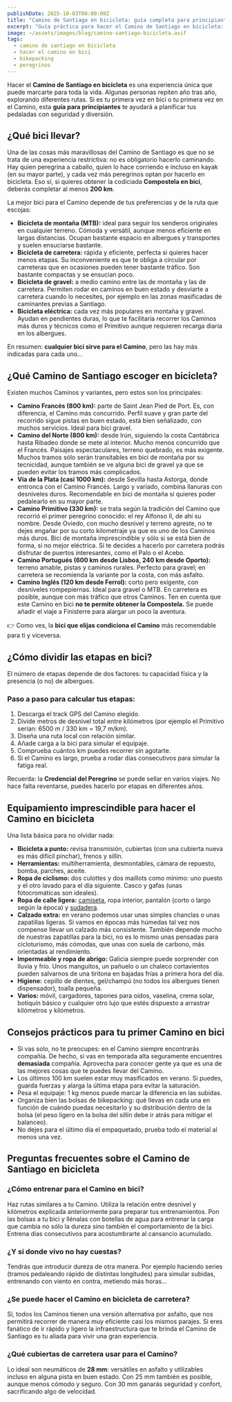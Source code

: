 ```yaml
--- 
publishDate: 2025-10-03T00:00:00Z 
title: "Camino de Santiago en bicicleta: guía completa para principiantes"
excerpt: "Guía práctica para hacer el Camino de Santiago en bicicleta: qué bici elegir, qué Camino escoger, cómo dividir las etapas, equipamiento y consejos."
image: ~/assets/images/blog/camino-santiago-bicicleta.avif
tags:
  - camino de santiago en bicicleta
  - hacer el camino en bici
  - bikepacking
  - peregrinos
---
```


Hacer el **Camino de Santiago en bicicleta** es una experiencia única que puede marcarte para toda la vida. Algunas personas repiten año tras año, explorando diferentes rutas. Si es tu primera vez en bici o tu primera vez en el Camino, esta **guía para principiantes** te ayudará a planificar tus pedaladas con seguridad y diversión.

## ¿Qué bici llevar?

Una de las cosas más maravillosas del Camino de Santiago es que no se trata de una experiencia restrictiva: no es obligatorio hacerlo caminando. Hay quien peregrina a caballo, quien lo hace corriendo e incluso en kayak (en su mayor parte), y cada vez más peregrinos optan por hacerlo en bicicleta. Eso sí, si quieres obtener la codiciada **Compostela en bici**, deberás completar al menos **200 km**.

La mejor bici para el Camino depende de tus preferencias y de la ruta que escojas:

- **Bicicleta de montaña (MTB):** ideal para seguir los senderos originales en cualquier terreno. Cómoda y versátil, aunque menos eficiente en largas distancias. Ocupan bastante espacio en albergues y transportes y suelen ensuciarse bastante.
- **Bicicleta de carretera:** rápida y eficiente, perfecta si quieres hacer menos etapas. Su inconveniente es que te obliga a circular por carreteras que en ocasiones pueden tener bastante tráfico. Son bastante compactas y se ensucian poco.
- **Bicicleta de gravel:** a medio camino entre las de montaña y las de carretera. Permiten rodar en caminos en buen estado y desviarte a carretera cuando lo necesites, por ejemplo en las zonas masificadas de caminantes previas a Santiago.  
- **Bicicleta eléctrica:** cada vez más populares en montaña y gravel. Ayudan en pendientes duras, lo que te facilitaría recorrer los Caminos más duros y técnicos como el Primitivo aunque requieren recarga diaria en los albergues. 

En resumen: **cualquier bici sirve para el Camino**, pero las hay más indicadas para cada uno...

## ¿Qué Camino de Santiago escoger en bicicleta?

Existen muchos Caminos y variantes, pero estos son los principales:

- **Camino Francés (800 km):** parte de Saint Jean Pied de Port. Es, con diferencia, el Camino más concurrido. Perfil suave y gran parte del recorrido sigue pistas en buen estado, está bien señalizado, con muchos servicios. Ideal para bici gravel.  
- **Camino del Norte (800 km):** desde Irún, siguiendo la costa Cantábrica hasta Ribadeo donde se mete al interior. Mucho menos concurrido que el Francés. Paisajes espectaculares, terreno quebrado, es más exigente. Muchos tramos sólo serán transitables en bici de montaña por su tecnicidad, aunque también se ve alguna bici de gravel ya que se pueden evitar los tramos más complicados.
- **Vía de la Plata (casi 1000 km):** desde Sevilla hasta Astorga, donde entronca con el Camino Francés. Largo y variado, combina llanuras con desniveles duros. Recomendable en bici de montaña si quieres poder pedalearlo en su mayor parte.  
- **Camino Primitivo (330 km):** se trata según la tradición del Camino que recorrió el primer peregrino conocido: el rey Alfonso II, de ahí su nombre. Desde Oviedo, con mucho desnivel y terreno agreste, no te dejes engañar por su corto kilometraje ya que es uno de los Caminos más duros. Bici de montaña imprescindible y sólo si se está bien de forma, si no mejor eléctrica. Si te decides a hacerlo por carretera podrás disfrutar de puertos interesantes, como el Palo o el Acebo.
- **Camino Portugués (600 km desde Lisboa, 240 km desde Oporto):** terreno amable, pistas y caminos rurales. Perfecto para gravel; en carretera se recomienda la variante por la costa, con más asfalto.  
- **Camino Inglés (120 km desde Ferrol):** corto pero exigente, con desniveles rompepiernas. Ideal para gravel o MTB. En carretera es posible, aunque con más tráfico que otros Caminos. Ten en cuenta que este Camino en bici **no te permite obtener la Compostela.** Se puede añadir el viaje a Finisterre para alargar un poco la aventura.

👉 Como ves, la **bici que elijas condiciona el Camino** más recomendable para ti y viceversa.

## ¿Cómo dividir las etapas en bici?

El número de etapas depende de dos factores: tu capacidad física y la presencia (o no) de albergues.  

### Paso a paso para calcular tus etapas:
1. Descarga el track GPS del Camino elegido.  
2. Divide metros de desnivel total entre kilómetros (por ejemplo el Primitivo serían: 6500 m / 330 km = 19,7 m/km).  
3. Diseña una ruta local con relación similar.
4. Añade carga a la bici para simular el equipaje.  
5. Comprueba cuántos km puedes recorrer sin agotarte.  
6. Si el Camino es largo, prueba a rodar días consecutivos para simular la fatiga real.  

Recuerda: la **Credencial del Peregrino** se puede sellar en varios viajes. No hace falta reventarse, puedes hacerlo por etapas en diferentes años.

## Equipamiento imprescindible para hacer el Camino en bicicleta

Una lista básica para no olvidar nada:  

- **Bicicleta a punto:** revisa transmisión, cubiertas (con una cubierta nueva es más difícil pinchar), frenos y sillín.
- **Herramientas:** multiherramienta, desmontables, cámara de repuesto, bomba, parches, aceite.  
- **Ropa de ciclismo:** dos culottes y dos maillots como mínimo: uno puesto y el otro lavado para el día siguiente. Casco y gafas (unas fotocromáticas son ideales).
- **Ropa de calle ligera:** [camiseta](https://www.latostadora.com/web/camiseta-bikepacking-pedal-sleep-repeat-azul/18903422), ropa interior, pantalón (corto o largo según la época) y [sudadera](https://www.latostadora.com/web/sudadera-camino-santiago-bikepacking/18902946).  
- **Calzado extra:** en verano podemos usar unas simples chanclas o unas zapatillas ligeras. Si vamos en épocas más húmedas tal vez nos compense llevar un calzado más consistente. También depende mucho de nuestras zapatillas para la bici, no es lo mismo unas pensadas para cicloturismo, más cómodas, que unas con suela de carbono, más orientadas al rendimiento. 
- **Impermeable y ropa de abrigo:** Galicia siempre puede sorprender con lluvia y frío. Unos manguitos, un pañuelo o un chaleco cortavientos pueden salvarnos de una tiritona en bajadas frías a primera hora del día.
- **Higiene:** cepillo de dientes, gel/champú (no todos los albergues tienen dispensador), toalla pequeña.  
- **Varios:** móvil, cargadores, tapones para oídos, vaselina, crema solar, botiquín básico y cualquier otro lujo que estés dispuesto a arrastrar kilómetros y kilómetros.  

## Consejos prácticos para tu primer Camino en bici

- Si vas solo, no te preocupes: en el Camino siempre encontrarás compañía. De hecho, si vas en temporada alta seguramente encuentres **demasiada** compañía. Aprovecha para conocer gente ya que es una de las mejores cosas que te puedes llevar del Camino. 
- Los últimos 100 km suelen estar muy masificados en verano. Si puedes, guarda fuerzas y alarga la última etapa para evitar la saturación.  
- Pesa el equipaje: 1 kg menos puede marcar la diferencia en las subidas.  
- Organiza bien las bolsas de bikepacking: qué llevas en cada una en función de cuándo puedas necesitarlo y su distribución dentro de la bolsa (el peso ligero en la bolsa del sillín debe ir atrás para mitigar el balanceo).  
- No dejes para el último día el empaquetado, prueba todo el material al menos una vez.

## Preguntas frecuentes sobre el Camino de Santiago en bicicleta

### ¿Cómo entrenar para el Camino en bici?
Haz rutas similares a tu Camino. Utiliza la relación entre desnivel y kilómetros explicada anteriormente para preparar tus entrenamientos. Pon las bolsas a tu bici y llénalas con botellas de agua para entrenar la carga que cambia no sólo la dureza sino también el comportamiento de la bici. Entrena días consecutivos para acostumbrarte al cansancio acumulado.

### ¿Y si donde vivo no hay cuestas?
Tendrás que introducir dureza de otra manera. Por ejemplo haciendo series (tramos pedaleando rápido de distintas longitudes) para simular subidas, entrenando con viento en contra, metiendo más horas...

### ¿Se puede hacer el Camino en bicicleta de carretera?
Sí, todos los Caminos tienen una versión alternativa por asfalto, que nos permitirá recorrer de manera muy eficiente casi los mismos parajes. Si eres fanático de ir rápido y ligero la infraestructura que te brinda el Camino de Santiago es tu aliada para vivir una gran experiencia.

### ¿Qué cubiertas de carretera usar para el Camino?
Lo ideal son neumáticos de **28 mm**: versátiles en asfalto y utilizables incluso en alguna pista en buen estado.
Con 25 mm también es posible, aunque menos cómodo y seguro. Con 30 mm ganarás seguridad y confort, sacrificando algo de velocidad.
